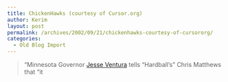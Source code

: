 ```yaml
---
title: ChickenHawks (courtesy of Cursor.org)
author: Kerim
layout: post
permalink: /archives/2002/09/21/chickenhawks-courtesy-of-cursororg/
categories:
  - Old Blog Import
---
```


>   &#8220;Minnesota Governor <a href="http://www.msnbc.com/news/810096.asp" onclick="_gaq.push(['_trackEvent', 'outbound-article', 'http://www.msnbc.com/news/810096.asp', 'Jesse Ventura']);" >Jesse Ventura</a> tells &#8220;Hardball&#8217;s&#8221; Chris Matthews that &#8220;it 
>   

>   
>  